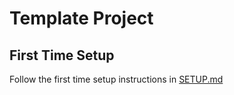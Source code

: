 # Template Project

## First Time Setup
Follow the first time setup instructions in [SETUP.md](SETUP.md)
